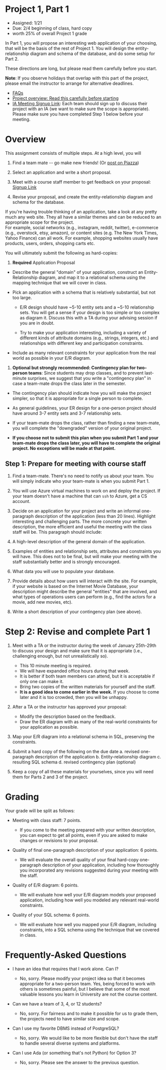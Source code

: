# Project 1, Part 1

* Assigned: 1/21
* Due: 2/4 beginning of class, hard copy
* worth 25% of overall Project 1 grade

In Part 1, you will propose an interesting web application of your choosing,
that will be the basis of the rest of Project 1.  You will design the entity-relationship diagram
and schema of the database, and do some setup for Part 2.

These directions are long, but please read them carefully before you start.

**Note**: If you observe holidays that overlap with this part of the project, please email the instructor to arrange for alternative deadlines.

* [FAQs](#frequently-asked-questions)
* [Project overview: Read this carefully before starting](http://github.com/w4111/project1)
* [IA Meeting Signup Link](https://calendar.google.com/calendar/selfsched?sstoken=UU43X2NkLTFneDNifGRlZmF1bHR8NmZmOTM3Mjc4ZmI4OTgzODFkMzcwZjM3YTBhOTA0YmE): Each team should sign up to discuss their project with an IA (we want to make sure the scope is appropriate). Please make sure you have completed Step 1 below before your meeting.


# Overview 

This assignment consists of multiple steps.  At a high level, you will

1. Find a team mate -- go make new friends! (Or [post on Piazza](https://piazza.com/class/ijk4fyuhr8v38q?cid=5))

1. Select an application and write a short proposal.

1. Meet with a course staff member to get feedback on your proposal: [Signup Link](https://calendar.google.com/calendar/selfsched?sstoken=UU43X2NkLTFneDNifGRlZmF1bHR8NmZmOTM3Mjc4ZmI4OTgzODFkMzcwZjM3YTBhOTA0YmE)

1. Revise your proposal, and create the entity-relationship diagram and schema for the database.


If you're having trouble thinking of an application, take a look
at any pretty much any web site. They all have a similar
themes and can be reduced to an appropriate scope for the project.  
For example, social networks (e.g., instagram, reddit, twitter), e-commerce (e.g., overstock,
etsy, amazon), or content sites (e.g. The New York Times, Yahoo Finance) can all work.
For example, shopping websites usually have products, users, orders, shopping carts etc.

You will ultimately submit the following as hard-copies:

1. **Required** Application Proposal

  * Describe the general "domain" of your application, construct an Entity-Relationship
  diagram, and map it to a relational schema using the mapping technique 
  that we will cover in class. 

  * Pick an application with a schema that is relatively substantial, but not too large. 
    * E/R design should have ~5-10 entity sets and a ~5-10 relationship sets. 
      You will get a sense if your design is too simple or too complex as diagram it.
      Discuss this with a TA during your advising session if you are in doubt.

    * Try to make your application interesting, including a variety of different kinds of attribute 
      domains (e.g., strings, integers, etc.) and relationships with different key and 
      participation constraints.

  * Include as many relevant constraints for your application from the 
    real world as possible in your E/R diagram.

1. <a name="contingency"></a> **Optional but strongly recommended: Contingency plan for two-person teams**:
  Since students may drop classes, and to prevent last-minute surprises, we suggest that you 
  write a "contingency plan" in case a team-mate drops the class  later in the semester. 

  * The contingency plan should indicate how you will make the project simpler, so that it is appropriate for a single person to complete. 

  * As general guidelines, your ER design for a one-person project should have around 3-7 
    entity sets and 3-7 relationship sets.

  * If your team-mate drops the class, rather than finding a new team-mate,
    you will complete the "downgraded" version of your original project. 

  * **If you choose not to submit this plan when you submit Part 1 and your team-mate drops the class later, you will have to complete the original project. No exceptions will be made at that point.**



## Step 1: Prepare for meeting with course staff

1. Find a team-mate. There's no need to notify us about your team. You will simply indicate who your team-mate is when you submit Part 1.

1. You will use Azure virtual machines to work on and deploy the project. If your team doesn't have a machine that can `ssh` to Azure, get a CS account.

1. Decide on an application for your project and write an informal one-paragraph description of the application (less than 20 lines). Highlight interesting and challenging parts. The more concrete your written description, the more efficient and useful the meeting with the class staff will be. This paragraph should include:

  1. A high-level description of the general domain of the application. 

  1. Examples of entities and relationship sets, attributes and constraints you will have.
    This does not to be final, but will make your meeting with the staff substantially better and is strongly
    encouraged.

  1. What data you will use to populate your database.

  1. Provide details about how users will interact with the site. 
    For example, if your website is based on the Internet Movie Database, 
    your description might describe the general "entities" that are involved, 
    and what types of operations users can perform (e.g., find the actors for a movie,
    add new movies, etc).

  1. Write a short description of your contingency plan (see above).
 
 
# Step 2: Revise and complete Part 1
 
1. Meet with a TA or the instructor during the week of January 25th-29th to discuss your design and make sure that it is appropriate (i.e., challenging enough, but not unrealistically so). 
    * This 10 minute meeting is required.
    * We will have expanded office hours during that week.
    * It is better if both team members can attend, but it is acceptable if only one can make it.
    * Bring two copies of the written materials for yourself and the staff.
    * **It is a good idea to come earlier in the week.**  If you choose to come later and it is too crowded, then you will be unhappy.

1. After a TA or the instructor has approved your proposal:
    * Modify the description based on the feedback.
    * Draw the ER diagram with as many of the real-world constraints for your application as possible. 
    
1. Map your E/R diagram into a relational schema in SQL, preserving the constraints.

1. Submit a hard copy of the following on the due date
    a. revised one-paragraph description of the application
    b. Entity-relationship diagram
    c. resulting SQL schema
    d. revised contingency plan (optional)
 
1. Keep a copy of all these materials for yourselves, since you will need them for Parts 2 and 3 of the project.


# Grading

Your grade will be split as follows:

* Meeting with class staff: 7 points.

  * If you come to the meeting prepared with your written description, you can expect to get all points, even if you are asked to  make changes or revisions to your proposal.

* Quality of final one-paragraph description of your application: 6 points.

   * We will evaluate the overall quality of your final hard-copy one-paragraph description of your application, including how thoroughly you incorporated any revisions suggested during your meeting with the staff.

* Quality of E/R diagram: 6 points.

    * We will evaluate how well your E/R diagram models your proposed application, including how well you modeled any relevant real-world constraints.

* Quality of your SQL schema: 6 points.

    * We will evaluate how well you mapped your E/R diagram, including constraints, into a SQL schema using the technique that we covered in class.


# Frequently-Asked Questions
<a name="faq"></a>

* I have an idea that requires that I work alone. Can I?
    * No, sorry. Please modify your project idea so that it becomes appropriate for a two-person team. Yes, being forced to work with others is sometimes painful, but I believe that some of the most valuable lessons you learn in University are not the course content.

* Can we have a team of 3, 4, or 12 students?
    * No, sorry. For fairness and to make it possible for us to grade them, the projects need to have similar size and scope.

* Can I use my favorite DBMS instead of PostgreSQL?
    * No, sorry.  We would like to be more flexible but don't have the staff to handle several diverse systems and platforms.

* Can I use Ada (or something that's not Python) for Option 3?
    * No, sorry. Please see the answer to the previous question.
